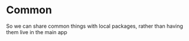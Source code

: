 # Common

So we can share common things with local packages, rather than having them live in the main app
